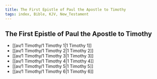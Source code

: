 ```yaml
---
title: The First Epistle of Paul the Apostle to Timothy
tags: index, Bible, KJV, New_Testament
---
```


## The First Epistle of Paul the Apostle to Timothy

- [[av/1 Timothy/1 Timothy 1|1 Timothy 1]]
- [[av/1 Timothy/1 Timothy 2|1 Timothy 2]]
- [[av/1 Timothy/1 Timothy 3|1 Timothy 3]]
- [[av/1 Timothy/1 Timothy 4|1 Timothy 4]]
- [[av/1 Timothy/1 Timothy 5|1 Timothy 5]]
- [[av/1 Timothy/1 Timothy 6|1 Timothy 6]]
